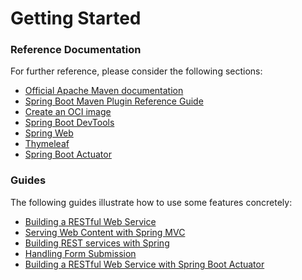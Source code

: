 # Getting Started

### Reference Documentation
For further reference, please consider the following sections:

* [Official Apache Maven documentation](https://maven.apache.org/guides/index.html)
* [Spring Boot Maven Plugin Reference Guide](https://docs.spring.io/spring-boot/docs/2.5.5/maven-plugin/reference/html/)
* [Create an OCI image](https://docs.spring.io/spring-boot/docs/2.5.5/maven-plugin/reference/html/#build-image)
* [Spring Boot DevTools](https://docs.spring.io/spring-boot/docs/2.5.5/reference/htmlsingle/#using-boot-devtools)
* [Spring Web](https://docs.spring.io/spring-boot/docs/2.5.5/reference/htmlsingle/#boot-features-developing-web-applications)
* [Thymeleaf](https://docs.spring.io/spring-boot/docs/2.5.5/reference/htmlsingle/#boot-features-spring-mvc-template-engines)
* [Spring Boot Actuator](https://docs.spring.io/spring-boot/docs/2.5.5/reference/htmlsingle/#production-ready)

### Guides
The following guides illustrate how to use some features concretely:

* [Building a RESTful Web Service](https://spring.io/guides/gs/rest-service/)
* [Serving Web Content with Spring MVC](https://spring.io/guides/gs/serving-web-content/)
* [Building REST services with Spring](https://spring.io/guides/tutorials/bookmarks/)
* [Handling Form Submission](https://spring.io/guides/gs/handling-form-submission/)
* [Building a RESTful Web Service with Spring Boot Actuator](https://spring.io/guides/gs/actuator-service/)

